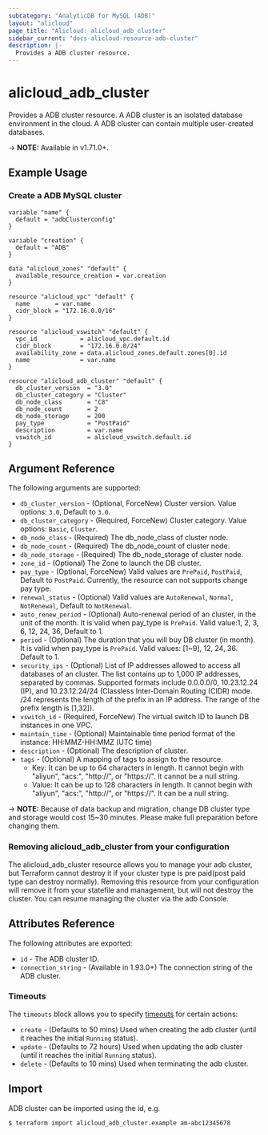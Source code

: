 ```yaml
---
subcategory: "AnalyticDB for MySQL (ADB)"
layout: "alicloud"
page_title: "Alicloud: alicloud_adb_cluster"
sidebar_current: "docs-alicloud-resource-adb-cluster"
description: |-
  Provides a ADB cluster resource.
---
```


# alicloud\_adb\_cluster

Provides a ADB cluster resource. A ADB cluster is an isolated database
environment in the cloud. A ADB cluster can contain multiple user-created
databases.

-> **NOTE:** Available in v1.71.0+.

## Example Usage

### Create a ADB MySQL cluster

```
variable "name" {
  default = "adbClusterconfig"
}

variable "creation" {
  default = "ADB"
}

data "alicloud_zones" "default" {
  available_resource_creation = var.creation
}

resource "alicloud_vpc" "default" {
  name       = var.name
  cidr_block = "172.16.0.0/16"
}

resource "alicloud_vswitch" "default" {
  vpc_id            = alicloud_vpc.default.id
  cidr_block        = "172.16.0.0/24"
  availability_zone = data.alicloud_zones.default.zones[0].id
  name              = var.name
}

resource "alicloud_adb_cluster" "default" {
  db_cluster_version  = "3.0"
  db_cluster_category = "Cluster"
  db_node_class       = "C8"
  db_node_count       = 2
  db_node_storage     = 200
  pay_type            = "PostPaid"
  description         = var.name
  vswitch_id          = alicloud_vswitch.default.id
}
```

## Argument Reference

The following arguments are supported:

* `db_cluster_version` - (Optional, ForceNew) Cluster version. Value options: `3.0`, Default to `3.0`.
* `db_cluster_category` - (Required, ForceNew) Cluster category. Value options: `Basic`, `Cluster`.
* `db_node_class` - (Required) The db_node_class of cluster node.
* `db_node_count` - (Required) The db_node_count of cluster node.
* `db_node_storage` - (Required) The db_node_storage of cluster node.
* `zone_id` - (Optional) The Zone to launch the DB cluster.
* `pay_type` - (Optional, ForceNew) Valid values are `PrePaid`, `PostPaid`, Default to `PostPaid`. Currently, the resource can not supports change pay type.
* `renewal_status` - (Optional) Valid values are `AutoRenewal`, `Normal`, `NotRenewal`, Default to `NotRenewal`.
* `auto_renew_period` - (Optional) Auto-renewal period of an cluster, in the unit of the month. It is valid when pay_type is `PrePaid`. Valid value:1, 2, 3, 6, 12, 24, 36, Default to 1.
* `period` - (Optional) The duration that you will buy DB cluster (in month). It is valid when pay_type is `PrePaid`. Valid values: [1~9], 12, 24, 36. Default to 1.
* `security_ips` - (Optional) List of IP addresses allowed to access all databases of an cluster. The list contains up to 1,000 IP addresses, separated by commas. Supported formats include 0.0.0.0/0, 10.23.12.24 (IP), and 10.23.12.24/24 (Classless Inter-Domain Routing (CIDR) mode. /24 represents the length of the prefix in an IP address. The range of the prefix length is [1,32]).
* `vswitch_id` - (Required, ForceNew) The virtual switch ID to launch DB instances in one VPC.
* `maintain_time` - (Optional) Maintainable time period format of the instance: HH:MMZ-HH:MMZ (UTC time)
* `description` - (Optional) The description of cluster.
* `tags` - (Optional) A mapping of tags to assign to the resource.
    - Key: It can be up to 64 characters in length. It cannot begin with "aliyun", "acs:", "http://", or "https://". It cannot be a null string.
    - Value: It can be up to 128 characters in length. It cannot begin with "aliyun", "acs:", "http://", or "https://". It can be a null string.

-> **NOTE:** Because of data backup and migration, change DB cluster type and storage would cost 15~30 minutes. Please make full preparation before changing them.

### Removing alicloud_adb_cluster from your configuration
 
The alicloud_adb_cluster resource allows you to manage your adb cluster, but Terraform cannot destroy it if your cluster type is pre paid(post paid type can destroy normally). Removing this resource from your configuration will remove it from your statefile and management, but will not destroy the cluster. You can resume managing the cluster via the adb Console.
 
## Attributes Reference

The following attributes are exported:

* `id` - The ADB cluster ID.
* `connection_string` - (Available in 1.93.0+) The connection string of the ADB cluster.

### Timeouts

The `timeouts` block allows you to specify [timeouts](https://www.terraform.io/docs/configuration-0-11/resources.html#timeouts) for certain actions:

* `create` - (Defaults to 50 mins) Used when creating the adb cluster (until it reaches the initial `Running` status). 
* `update` - (Defaults to 72 hours) Used when updating the adb cluster (until it reaches the initial `Running` status). 
* `delete` - (Defaults to 10 mins) Used when terminating the adb cluster. 

## Import

ADB cluster can be imported using the id, e.g.

```
$ terraform import alicloud_adb_cluster.example am-abc12345678
```